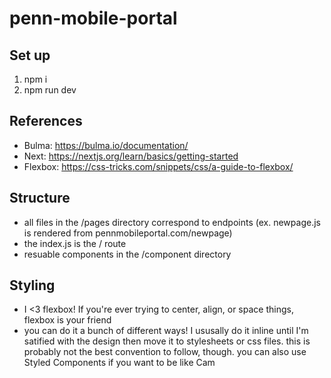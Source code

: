 # penn-mobile-portal

## Set up
1. npm i
2. npm run dev

## References
- Bulma: https://bulma.io/documentation/
- Next: https://nextjs.org/learn/basics/getting-started
- Flexbox: https://css-tricks.com/snippets/css/a-guide-to-flexbox/

## Structure
- all files in the /pages directory correspond to endpoints (ex. newpage.js is rendered from pennmobileportal.com/newpage)
- the index.js is the / route
- resuable components in the /component directory

## Styling
- I <3 flexbox! If you're ever trying to center, align, or space things, flexbox is your friend
- you can do it a bunch of different ways! I ususally do it inline until I'm satified with the design then move it to stylesheets or css files. this is probably not the best convention to follow, though. you can also use Styled Components if you want to be like Cam
